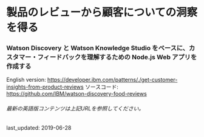 # 製品のレビューから顧客についての洞察を得る

### Watson Discovery と Watson Knowledge Studio をベースに、カスタマー・フィードバックを理解するための Node.js Web アプリを作成する

English version: https://developer.ibm.com/patterns/./get-customer-insights-from-product-reviews
  ソースコード: https://github.com/IBM/watson-discovery-food-reviews

###### 最新の英語版コンテンツは上記URLを参照してください。
last_updated: 2019-06-28

 
<!--
**This code pattern is part of the [Watson Discovery learning path](https://developer.ibm.com/series/learning-path-watson-discovery)**.

| Level | Topic | Type |
